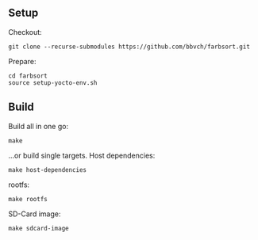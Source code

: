 Setup
-----

Checkout:

```
git clone --recurse-submodules https://github.com/bbvch/farbsort.git
```

Prepare:
```
cd farbsort
source setup-yocto-env.sh
```

Build
-----

Build all in one go:

```
make
```

...or build single targets. Host dependencies:

```
make host-dependencies
```

rootfs:

```
make rootfs
```

SD-Card image:

```
make sdcard-image
```
